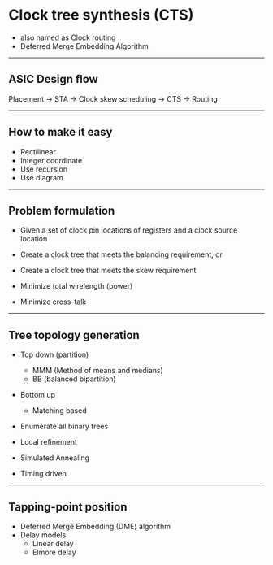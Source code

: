 # Clock tree synthesis (CTS)

- also named as Clock routing
- Deferred Merge Embedding Algorithm

---

## ASIC Design flow

Placement -> STA -> Clock skew scheduling -> CTS -> Routing

---

## How to make it easy

- Rectilinear
- Integer coordinate
- Use recursion
- Use diagram

---

## Problem formulation

- Given a set of clock pin locations of registers and a clock source location
- Create a clock tree that meets the balancing requirement, or
- Create a clock tree that meets the skew requirement
- Minimize total wirelength (power)

- Minimize cross-talk

---

## Tree topology generation

- Top down (partition)
    - MMM (Method of means and medians)
    - BB (balanced bipartition)
- Bottom up
    - Matching based
- Enumerate all binary trees
- Local refinement
- Simulated Annealing

- Timing driven

---

## Tapping-point position

- Deferred Merge Embedding (DME) algorithm
- Delay models
  - Linear delay
  - Elmore delay



